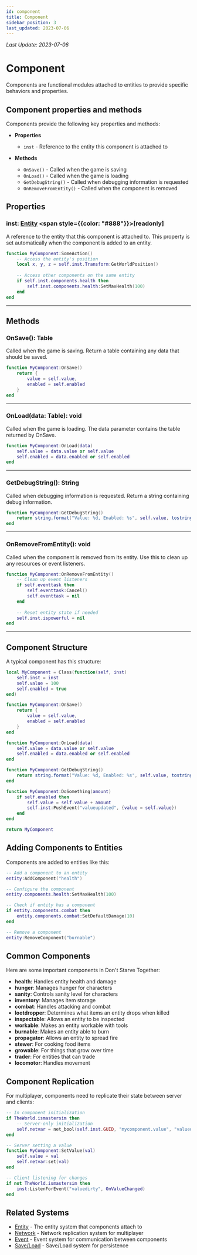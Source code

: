 ```yaml
---
id: component
title: Component
sidebar_position: 3
last_updated: 2023-07-06
---
```

*Last Update: 2023-07-06*
# Component

Components are functional modules attached to entities to provide specific behaviors and properties.

## Component properties and methods

Components provide the following key properties and methods:

- **Properties**
  - `inst` - Reference to the entity this component is attached to

- **Methods**
  - `OnSave()` - Called when the game is saving
  - `OnLoad()` - Called when the game is loading
  - `GetDebugString()` - Called when debugging information is requested
  - `OnRemoveFromEntity()` - Called when the component is removed

## Properties

### inst: [Entity](entity.md) <span style={{color: "#888"}}>[readonly]</span>

A reference to the entity that this component is attached to. This property is set automatically when the component is added to an entity.

```lua
function MyComponent:SomeAction()
    -- Access the entity's position
    local x, y, z = self.inst.Transform:GetWorldPosition()
    
    -- Access other components on the same entity
    if self.inst.components.health then
        self.inst.components.health:SetMaxHealth(100)
    end
end
```

---

## Methods

### OnSave(): Table

Called when the game is saving. Return a table containing any data that should be saved.

```lua
function MyComponent:OnSave()
    return {
        value = self.value,
        enabled = self.enabled
    }
end
```

---

### OnLoad(data: Table): void

Called when the game is loading. The data parameter contains the table returned by OnSave.

```lua
function MyComponent:OnLoad(data)
    self.value = data.value or self.value
    self.enabled = data.enabled or self.enabled
end
```

---

### GetDebugString(): String

Called when debugging information is requested. Return a string containing debug information.

```lua
function MyComponent:GetDebugString()
    return string.format("Value: %d, Enabled: %s", self.value, tostring(self.enabled))
end
```

---

### OnRemoveFromEntity(): void

Called when the component is removed from its entity. Use this to clean up any resources or event listeners.

```lua
function MyComponent:OnRemoveFromEntity()
    -- Clean up event listeners
    if self.eventtask then
        self.eventtask:Cancel()
        self.eventtask = nil
    end
    
    -- Reset entity state if needed
    self.inst.ispowerful = nil
end
```

---

## Component Structure

A typical component has this structure:

```lua
local MyComponent = Class(function(self, inst)
    self.inst = inst
    self.value = 100
    self.enabled = true
end)

function MyComponent:OnSave()
    return {
        value = self.value,
        enabled = self.enabled
    }
end

function MyComponent:OnLoad(data)
    self.value = data.value or self.value
    self.enabled = data.enabled or self.enabled
end

function MyComponent:GetDebugString()
    return string.format("Value: %d, Enabled: %s", self.value, tostring(self.enabled))
end

function MyComponent:DoSomething(amount)
    if self.enabled then
        self.value = self.value + amount
        self.inst:PushEvent("valueupdated", {value = self.value})
    end
end

return MyComponent
```

## Adding Components to Entities

Components are added to entities like this:

```lua
-- Add a component to an entity
entity:AddComponent("health")

-- Configure the component
entity.components.health:SetMaxHealth(100)

-- Check if entity has a component
if entity.components.combat then
    entity.components.combat:SetDefaultDamage(10)
end

-- Remove a component
entity:RemoveComponent("burnable")
```

## Common Components

Here are some important components in Don't Starve Together:

- **health**: Handles entity health and damage
- **hunger**: Manages hunger for characters
- **sanity**: Controls sanity level for characters
- **inventory**: Manages item storage
- **combat**: Handles attacking and combat
- **lootdropper**: Determines what items an entity drops when killed
- **inspectable**: Allows an entity to be inspected
- **workable**: Makes an entity workable with tools
- **burnable**: Makes an entity able to burn
- **propagator**: Allows an entity to spread fire
- **stewer**: For cooking food items
- **growable**: For things that grow over time
- **trader**: For entities that can trade
- **locomotor**: Handles movement

## Component Replication

For multiplayer, components need to replicate their state between server and clients:

```lua
-- In component initialization
if TheWorld.ismastersim then
    -- Server-only initialization
    self.netvar = net_bool(self.inst.GUID, "mycomponent.value", "valuedirty")
end

-- Server setting a value
function MyComponent:SetValue(val)
    self.value = val
    self.netvar:set(val)
end

-- Client listening for changes
if not TheWorld.ismastersim then
    inst:ListenForEvent("valuedirty", OnValueChanged)
end
```

## Related Systems

- [Entity](entity.md) - The entity system that components attach to
- [Network](network.md) - Network replication system for multiplayer
- [Event](event.md) - Event system for communication between components
- [Save/Load](save-load.md) - Save/Load system for persistence 
